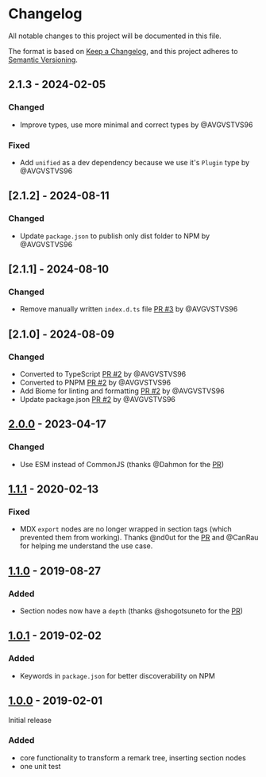 # Changelog
All notable changes to this project will be documented in this file.

The format is based on [Keep a Changelog](https://keepachangelog.com/en/1.0.0/),
and this project adheres to [Semantic Versioning](https://semver.org/spec/v2.0.0.html).

## 2.1.3 - 2024-02-05
### Changed
- Improve types, use more minimal and correct types by @AVGVSTVS96

### Fixed
- Add `unified` as a dev dependency because we use it's `Plugin` type by @AVGVSTVS96

## [2.1.2] - 2024-08-11
### Changed
- Update `package.json` to publish only dist folder to NPM by @AVGVSTVS96

## [2.1.1] - 2024-08-10
### Changed
- Remove manually written `index.d.ts` file [PR #3](https://github.com/avgvstvs96/remark-sectionize/pull/3) by @AVGVSTVS96

## [2.1.0] - 2024-08-09
### Changed
- Converted to TypeScript [PR #2](https://github.com/avgvstvs96/remark-sectionize/pull/2) by @AVGVSTVS96
- Converted to PNPM [PR #2](https://github.com/avgvstvs96/remark-sectionize/pull/2) by @AVGVSTVS96
- Add Biome for linting and formatting [PR #2](https://github.com/avgvstvs96/remark-sectionize/pull/2) by @AVGVSTVS96
- Update package.json [PR #2](https://github.com/avgvstvs96/remark-sectionize/pull/2) by @AVGVSTVS96

## [2.0.0] - 2023-04-17
### Changed
- Use ESM instead of CommonJS (thanks @Dahmon for the [PR](https://github.com/jake-low/remark-sectionize/pull/12))

## [1.1.1] - 2020-02-13
### Fixed
- MDX `export` nodes are no longer wrapped in section tags (which prevented them from working). Thanks @nd0ut for the [PR](https://github.com/jake-low/remark-sectionize/pull/2) and @CanRau for helping me understand the use case.

## [1.1.0] - 2019-08-27
### Added
- Section nodes now have a `depth` (thanks @shogotsuneto for the [PR](https://github.com/jake-low/remark-sectionize/pull/1))

## [1.0.1] - 2019-02-02
### Added
- Keywords in `package.json` for better discoverability on NPM

## [1.0.0] - 2019-02-01

Initial release

### Added
- core functionality to transform a remark tree, inserting section nodes
- one unit test

[Unreleased]: https://github.com/jake-low/remark-sectionize/compare/v2.0.0...HEAD
[2.0.0]: https://github.com/jake-low/remark-sectionize/compare/v1.1.0...v2.0.0
[1.1.1]: https://github.com/jake-low/remark-sectionize/compare/v1.1.0...v1.1.1
[1.1.0]: https://github.com/jake-low/remark-sectionize/compare/v1.0.1...v1.1.0
[1.0.1]: https://github.com/jake-low/remark-sectionize/compare/v1.0.0...v1.0.1
[1.0.0]: https://github.com/jake-low/remark-sectionize/releases/tag/v1.0.0
